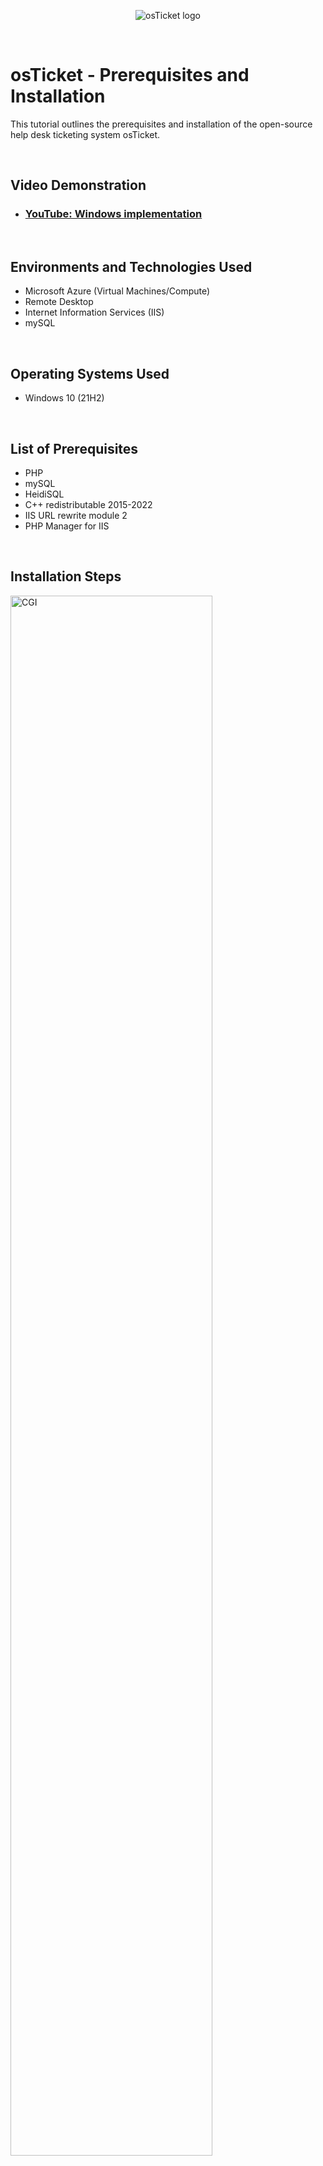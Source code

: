 <p align="center">
<img src="https://i.imgur.com/Clzj7Xs.png" alt="osTicket logo"/>
</p>
<p> &emsp; </p>


<h1>osTicket - Prerequisites and Installation</h1>
This tutorial outlines the prerequisites and installation of the open-source help desk ticketing system osTicket.<br />
<p> &emsp; </p>


<h2>Video Demonstration</h2>

- ### [YouTube: Windows implementation](https://youtu.be/4BuSPjaT7os)
<p> &emsp; </p>

<h2>Environments and Technologies Used</h2>

- Microsoft Azure (Virtual Machines/Compute)
- Remote Desktop
- Internet Information Services (IIS)
- mySQL
<p> &emsp; </p>

<h2>Operating Systems Used </h2>

- Windows 10</b> (21H2)
<p> &emsp; </p>

<h2>List of Prerequisites</h2>

- PHP
- mySQL
- HeidiSQL
- C++ redistributable 2015-2022
- IIS URL rewrite module 2
- PHP Manager for IIS
<p> &emsp; </p>

<h2>Installation Steps</h2>

<p>
<img src="https://i.imgur.com/FKafBCx.png" height="80%" width="80%" alt="CGI"/>
</p>
<p>
- Create a windows 10 vm in azure.<p></p>
- Enable IIS & CGI.<p></p>
[start -> control panel -> uninstall a program -> turn windows features on/off -> highlight IIS -> expand www services / app dev feat -> highlight CGI]<p></p>
<p> &emsp; </p>
- Install php manager and the rewrite module.<p></p>
- Create a folder in C: named "PHP" and extract the php binaries to it.
</p>
<br />
<p> &emsp; </p>
<p> &emsp; </p>


<p>
<img src="https://i.imgur.com/yk5yUID.jpeg" height="80%" width="80%" alt="mySQL"/>
</p>
<p>
- Install Visual C++ Redistributable 2015-2022 & mySQL.<p></p>
[mySQL wizard -> [typical] -> launch -> [standard] -> password = "root" -> execute]<p></p>
<p> &emsp; </p>
- Open IIS as admin and set php-cgi.exe from PHP Manager.<p></p>
[start -> IIS(admin) -> PHP Manager -> register new version -> C:\PHP\php-cgi.exe]<p></p>
<p> &emsp; </p>
- Restart IIS.
</p>
<br />
<p> &emsp; </p>
<p> &emsp; </p>


<p>
<img src="https://i.imgur.com/x5Tzfsr.png" height="80%" width="80%" alt="phpManager"/>
</p>
<p>
- Unzip osTicket.zip, move the upload folder to c/inetpub/wwwroot and rename it "osTicket".<p></p>
- Rename c/inetpub/wwwroot/osTicket/include/ost-sampleconfig.php to ost-config.php<p></p>
- Assign permissions to ost-config.php<p></p>
[properties -> security -> advanced -> disable inheritance -> add -> select principal -> "Everyone" -> Full control]<p></p>
<p> &emsp; </p>
- Reload IIS and launch osTicket (sites / web site / osTicket / browse http)<p></p>
- Enable php_imap.dll, php_intl.dll, php_opcache.dll<p></p>
[IIS -> sites -> default -> osticket -> PHP Manager -> enable/disable extensions]
</p>
<br />
<p> &emsp; </p>
<p> &emsp; </p>


<p>
<img src="https://i.imgur.com/iBhfqwC.png" height="80%" width="80%" alt="heidi"/>
</p>
<p>
- Continue to the next page filling in the credentials of the first 2 sections of the page.<p>
(the admin and default emails must be different)<p></p>
- Install (defaults on everything) and launch HeidiSQL and create a new session.<p></p>
[new -> user/pass : root/root -> open -> right-click unnamed -> create new -> database -> "osTicket"]<p></p>
<p> &emsp; </p>
- the mySQL section of the page can now be filled out with:<p></p>
mySQL database: osTicket<p></p>
mySQL username: root<p></p>
mySQL password: root
</p>
<br />
